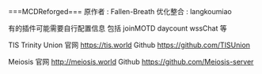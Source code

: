 ===MCDReforged===
原作者 : Fallen-Breath
优化整合 : langkoumiao

有的插件可能需要自行配置信息  包括
joinMOTD
daycount
wssChat
等

TIS Trinity Union 
官网      https://tis.world
Github  https://github.com/TISUnion

Meiosis
官网      http://meiosis.world
Github  https://github.com/Meiosis-server


